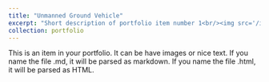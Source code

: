 ```yaml
---
title: "Unmanned Ground Vehicle"
excerpt: "Short description of portfolio item number 1<br/><img src='/images/ugv.png'>"
collection: portfolio
---
```


This is an item in your portfolio. It can be have images or nice text. If you name the file .md, it will be parsed as markdown. If you name the file .html, it will be parsed as HTML. 
